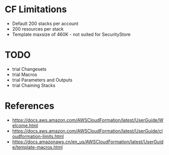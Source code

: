 
# CF Limitations
- Default 200 stacks per account
- 200 resources per stack
- Template maxsize of 460K - not suited for SecurityStore


# TODO
- trial Changesets
- trial Macros
- trial Parameters and Outputs
- trial Chaining Stacks

# References
- https://docs.aws.amazon.com/AWSCloudFormation/latest/UserGuide/Welcome.html
- https://docs.aws.amazon.com/AWSCloudFormation/latest/UserGuide/cloudformation-limits.html
- https://docs.amazonaws.cn/en_us/AWSCloudFormation/latest/UserGuide/template-macros.html

